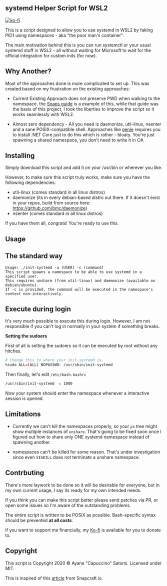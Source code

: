 systemd Helper Script for WSL2
----
[![ko-fi](https://www.ko-fi.com/img/githubbutton_sm.svg)](https://ko-fi.com/capuccino)

This is a script designed to allow you to use systemd in WSL2 by faking PID1 using namespaces - aka "the poor man's container".

The main motivation behind this is you can run systemctl or your usual systemd stuff in WSL2 - all without waiting for Microsoft to wait for the official integration
for custom inits (for now).


Why Another?
----

Most of the approaches done is more complicated to set up. This was created based on my frustration on the existing approaches:

* Current Existing Approach does not preserve PWD when walking to the namespace. the [Snaps guide](https://forum.snapcraft.io/t/running-snaps-on-wsl2-insiders-only-for-now/13033) is a example of this, while that guide was the basis of this project,
  I took the liberties to improve the script so it works seamlessly with WSL2.

* Almost zero dependency - All you need is daemonize, util-linux, nsenter and a sane POSIX-compatible shell. Approaches like [genie](https://github.com/arkane-systems/genie) requires you to install .NET Core just to do this
  which is rather - bloaty. You're just spawning a shared namespace, you don't need to write it in C#.


Installing
----

Simply download this script and add it on your /usr/bin or wherever you like. 

However, to make sure this script truly works, make sure you have the following dependencies:

* util-linux (comes standard in all linux distros)
* daemonize (its in every debian-based distro out there. If it doesn't exist in your repos, build from source here: https://github.com/bmc/daemonize)
* nsenter (comes standard in all linux distros)

If you have them all, congrats! You're ready to use this.


Usage
----

The standard way
-----

```
Usage: ./init-systemd -u (USER) -c (command)
This script spawns a namespace to be able to use systemd in a specified user.
This requires unshare (from util-linux) and daemonize (available on debian/ubuntu).
If -c is provided, the command will be executed in the namespace's context non-interactively.
````

Execute during login
-----

It's very much possible to execute this during login. However, I am not responsible if you can't log in normally in your system if something breaks.

**Setting the sudoers**

First of all is setting the sudoers so it can be executed by root without any hitches.

```sh
# Change this to where your init-systemd is.
%sudo ALL=(ALL) NOPASSWD: /usr/sbin/init-systemd
```

Then finally, let's edit `/etc/bash.bashrc`

```sh
/usr/sbin/init-systemd -u 1000
```
Now your system should enter the namespace whenever a interactive session is opened.

Limitations
---

* Currently we can't kill the namespaces properly, so your `ps` tree might show multiple instances of `unshare`. That's going to be fixed soon once I figured out how to share only ONE systemd namespace instead of spawning another.

* namespaces can't be killed for some reason. That's under investigation since even `SIGKILL` does not terminate a unshare namespace.

Contrbuting
---

There's more laywork to be done so it will be desirable for everyone, but in my own current usage, I say its ready for my own intended needs.

If you think you can make this script better please send patches via PR, or open some issues so I'm aware of the outstanding problems.

The entire script is written to be POSIX as possible. Bash-specific syntax should be prevented **at all costs**.


If you want to support me financially, my [Ko-fi](https://ko-fi.com/capuccino) is available for you to donate to.

Copyright
---

This script is Copyright 2020 &copy; Ayane "Capuccino" Satomi. Licensed under MIT.

This is inspired of this [article](https://forum.snapcraft.io/t/running-snaps-on-wsl2-insiders-only-for-now/13033) from Snapcraft.io.
